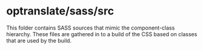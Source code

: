 # optranslate/sass/src

This folder contains SASS sources that mimic the component-class hierarchy. These files
are gathered in to a build of the CSS based on classes that are used by the build.

